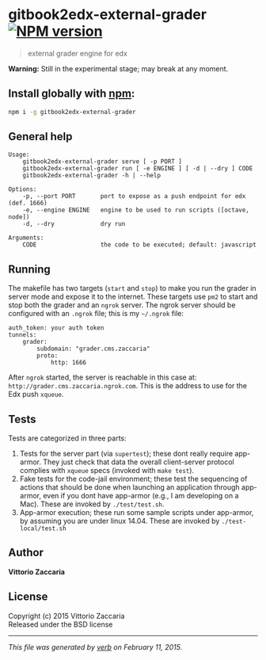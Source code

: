 # gitbook2edx-external-grader [![NPM version](https://badge.fury.io/js/gitbook2edx-external-grader.svg)](http://badge.fury.io/js/gitbook2edx-external-grader)

> external grader engine for edx

**Warning:** Still in the experimental stage; may break at any moment.

## Install globally with [npm](npmjs.org):

```bash
npm i -g gitbook2edx-external-grader
```

## General help 

```
Usage:
    gitbook2edx-external-grader serve [ -p PORT ] 
    gitbook2edx-external-grader run [ -e ENGINE ] [ -d | --dry ] CODE 
    gitbook2edx-external-grader -h | --help 

Options:
    -p, --port PORT       port to expose as a push endpoint for edx (def. 1666)
    -e, --engine ENGINE   engine to be used to run scripts ([octave, node])
    -d, --dry             dry run

Arguments:
    CODE                  the code to be executed; default: javascript

```

## Running

The makefile has two targets (`start` and `stop`) to make you run the grader in server mode and expose it to the internet. These targets use `pm2` to start and stop both the grader and an `ngrok` server. The ngrok server should be configured with an `.ngrok` file; this is my `~/.ngrok` file:

```
auth_token: your auth token
tunnels:
    grader:
        subdomain: "grader.cms.zaccaria"
        proto:
            http: 1666
```

After `ngrok` started, the server is reachable in this case at: `http://grader.cms.zaccaria.ngrok.com`. This is the address to use for the Edx push `xqueue`.

## Tests

Tests are categorized in three parts:

1. Tests for the server part (via `supertest`); these dont really require app-armor. They just check that data the overall client-server protocol complies with `xqueue` specs (invoked with `make test`).
2. Fake tests for the code-jail environment; these test the sequencing of actions that should be done when launching an application through app-armor, even if you dont have app-armor (e.g., I am developing on a Mac). These are invoked by `./test/test.sh`.
3. App-armor execution; these run some sample scripts under app-armor, by assuming you are under linux 14.04. These are invoked by `./test-local/test.sh`

## Author

**Vittorio Zaccaria**
 

## License
Copyright (c) 2015 Vittorio Zaccaria  
Released under the BSD license

***

_This file was generated by [verb](https://github.com/assemble/verb) on February 11, 2015._
